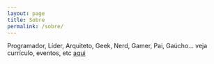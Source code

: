 ```yaml
---
layout: page
title: Sobre
permalink: /sobre/
---
```


Programador, Líder, Arquiteto, Geek, Nerd, Gamer, Pai, Gaúcho... veja currículo, eventos, etc [aqui](http://adamatti.github.io)
